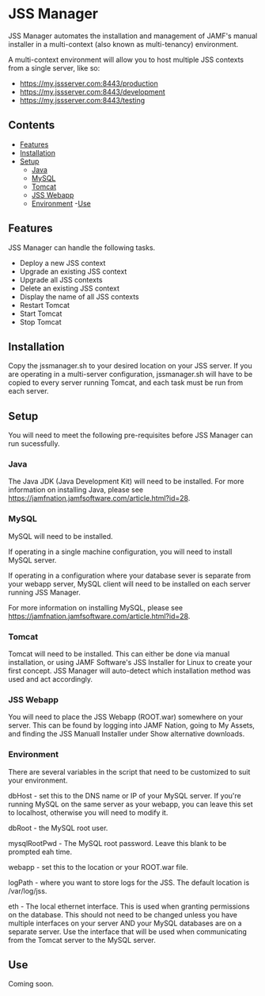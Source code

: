 # JSS Manager

JSS Manager automates the installation and management of JAMF's manual installer in a multi-context (also known as multi-tenancy) environment.

A multi-context environment will allow you to host multiple JSS contexts from a single server, like so:

- https://my.jssserver.com:8443/production
- https://my.jssserver.com:8443/development
- https://my.jssserver.com:8443/testing

## Contents

- [Features](#features)
- [Installation](#installation)
- [Setup](#setup)
  - [Java](#java)
  - [MySQL](#mysql)
  - [Tomcat](#tomcat)
  - [JSS Webapp](#jss-webapp)
  - [Environment](#environment)
-[Use](#use) 


## Features

JSS Manager can handle the following tasks.

- Deploy a new JSS context
- Upgrade an existing JSS context
- Upgrade all JSS contexts
- Delete an existing JSS context
- Display the name of all JSS contexts
- Restart Tomcat
- Start Tomcat
- Stop Tomcat

## Installation

Copy the jssmanager.sh to your desired location on your JSS server. If you are operating in a multi-server configuration, jssmanager.sh will have to be copied to every server running Tomcat, and each task must be run from each server.

## Setup

You will need to meet the following pre-requisites before JSS Manager can run sucessfully.

### Java

The Java JDK (Java Development Kit) will need to be installed. For more information on installing Java, please see https://jamfnation.jamfsoftware.com/article.html?id=28.

### MySQL

MySQL will need to be installed.

If operating in a single machine configuration, you will need to install MySQL server.

If operating in a configuration where your database sever is separate from your webapp server, MySQL client will need to be installed on each server running JSS Manager.

For more information on installing MySQL, please see https://jamfnation.jamfsoftware.com/article.html?id=28.

### Tomcat

Tomcat will need to be installed. This can either be done via manual installation, or using JAMF Software's JSS Installer for Linux to create your first concept. JSS Manager will auto-detect which installation method was used and act accordingly.

### JSS Webapp

You will need to place the JSS Webapp (ROOT.war) somewhere on your server. This can be found by logging into JAMF Nation, going to My Assets, and finding the JSS Manuall Installer under Show alternative downloads.

### Environment

There are several variables in the script that need to be customized to suit your environment. 

dbHost - set this to the DNS name or IP of your MySQL server. If you're running MySQL on the same server as your webapp, you can leave this set to localhost, otherwise you will need to modify it.

dbRoot - the MySQL root user.

mysqlRootPwd - The MySQL root password. Leave this blank to be prompted eah time.

webapp - set this to the location or your ROOT.war file. 

logPath - where you want to store logs for the JSS. The default location is /var/log/jss.

eth - The local ethernet interface. This is used when granting permissions on the database. This should not need to be changed unless you have multiple interfaces on your server AND your MySQL databases are on a separate server. Use the interface that will be used when communicating from the Tomcat server to the MySQL server.

## Use

Coming soon.
